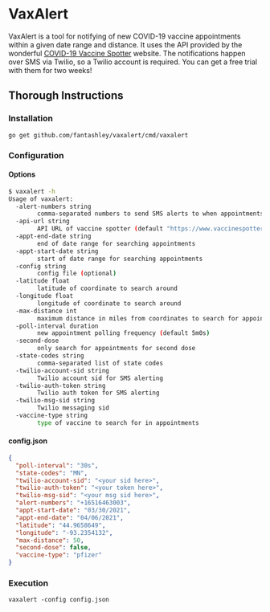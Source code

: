 # VaxAlert

VaxAlert is a tool for notifying of new COVID-19 vaccine appointments within a
given date range and distance. It uses the API provided by the wonderful
[COVID-19 Vaccine Spotter](https://www.vaccinespotter.org/) website. The
notifications happen over SMS via Twilio, so a Twilio account is required. You
can get a free trial with them for two weeks!

## Thorough Instructions

### Installation

`go get github.com/fantashley/vaxalert/cmd/vaxalert`

### Configuration

#### Options

```bash
$ vaxalert -h
Usage of vaxalert:
  -alert-numbers string
        comma-separated numbers to send SMS alerts to when appointments are found
  -api-url string
        API URL of vaccine spotter (default "https://www.vaccinespotter.org/")
  -appt-end-date string
        end of date range for searching appointments
  -appt-start-date string
        start of date range for searching appointments
  -config string
        config file (optional)
  -latitude float
        latitude of coordinate to search around
  -longitude float
        longitude of coordinate to search around
  -max-distance int
        maximum distance in miles from coordinates to search for appointments
  -poll-interval duration
        new appointment polling frequency (default 5m0s)
  -second-dose
        only search for appointments for second dose
  -state-codes string
        comma-separated list of state codes
  -twilio-account-sid string
        Twilio account sid for SMS alerting
  -twilio-auth-token string
        Twilio auth token for SMS alerting
  -twilio-msg-sid string
        Twilio messaging sid
  -vaccine-type string
        type of vaccine to search for in appointments
```

#### config.json

```json
{
  "poll-interval": "30s",
  "state-codes": "MN",
  "twilio-account-sid": "<your sid here>",
  "twilio-auth-token": "<your token here>",
  "twilio-msg-sid": "<your msg sid here>",
  "alert-numbers": "+16516463003",
  "appt-start-date": "03/30/2021",
  "appt-end-date": "04/06/2021",
  "latitude": "44.9658649",
  "longitude": "-93.2354132",
  "max-distance": 50,
  "second-dose": false,
  "vaccine-type": "pfizer"
}
```

### Execution

`vaxalert -config config.json`

